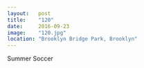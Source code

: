 ```yaml
---
layout:   post
title:    "120"
date:     2016-09-23
image:    "120.jpg"
location: "Brooklyn Bridge Park, Brooklyn"
---
```


Summer Soccer

